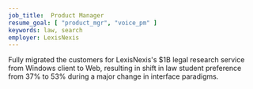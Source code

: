 ```yaml
---
job_title:  Product Manager
resume_goal: [ "product_mgr", "voice_pm" ]
keywords: law, search
employer: LexisNexis
---
```

Fully migrated the customers for LexisNexis's $1B legal research service from Windows client to Web, resulting in shift in law student preference from 37% to 53% during a major change in interface paradigms.